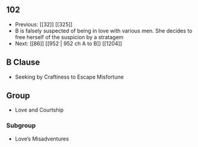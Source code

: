 ## 102
- Previous: [[32]] [[325]] 
- B is falsely suspected of being in love with various men. She decides to free herself of the suspicion by a stratagem
- Next: [[86]] [[952 | 952 ch A to B]] [[1204]] 

## B Clause
- Seeking by Craftiness to Escape Misfortune

## Group
- Love and Courtship

### Subgroup
- Love’s Misadventures

